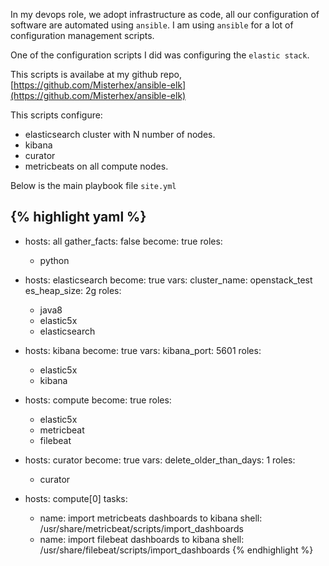 In my devops role, we adopt infrastructure as code, all our configuration of software are automated using `ansible`. I am using `ansible` for a lot of configuration management scripts. 

One of the configuration scripts I did was configuring the `elastic stack`. 

This scripts is availabe at my github repo, [https://github.com/Misterhex/ansible-elk](https://github.com/Misterhex/ansible-elk)

This scripts configure:
- elasticsearch cluster with N number of nodes.
- kibana
- curator
- metricbeats on all compute nodes.

Below is the main playbook file `site.yml`

{% highlight yaml %}
---
- hosts: all
  gather_facts: false
  become: true
  roles:
    - python

- hosts: elasticsearch
  become: true
  vars:
    cluster_name: openstack_test
    es_heap_size: 2g
  roles:
    - java8
    - elastic5x
    - elasticsearch

- hosts: kibana
  become: true
  vars:
    kibana_port: 5601
  roles:
    - elastic5x
    - kibana

- hosts: compute
  become: true
  roles:
    - elastic5x
    - metricbeat
    - filebeat

- hosts: curator
  become: true
  vars:
    delete_older_than_days: 1
  roles:
    - curator

- hosts: compute[0]
  tasks: 
  - name: import metricbeats dashboards to kibana
    shell: /usr/share/metricbeat/scripts/import_dashboards
  - name: import filebeat dashboards to kibana
    shell: /usr/share/filebeat/scripts/import_dashboards
{% endhighlight %}